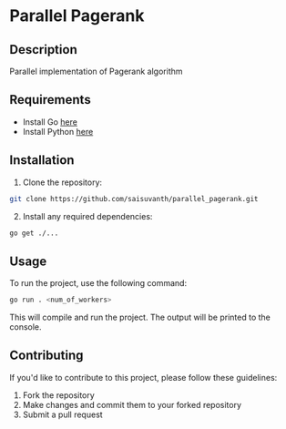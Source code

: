 # Parallel Pagerank

## Description

Parallel implementation of Pagerank algorithm

## Requirements

- Install Go [here](https://golang.org/doc/install)
- Install Python [here](https://www.python.org/downloads/)

## Installation

1. Clone the repository:

```bash
git clone https://github.com/saisuvanth/parallel_pagerank.git
```

2. Install any required dependencies:

```bash
go get ./...
```

## Usage

To run the project, use the following command:

```bash
go run . <num_of_workers>
```

This will compile and run the project. The output will be printed to the console.


## Contributing

If you'd like to contribute to this project, please follow these guidelines:

1. Fork the repository
2. Make changes and commit them to your forked repository
3. Submit a pull request






